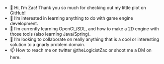 - 👋 Hi, I’m Zac!  Thank you so much for checking out my little plot on GitHub!
- 👀 I’m interested in learning anything to do with game engine development.
- 🌱 I’m currently learning OpenGL/SDL, and how to make a 2D engine with those tools (also learning Java/Spring).
- 💞️ I’m looking to collaborate on really anything that is a cool or interesting solution to a gnarly problem domain.
- 📫 How to reach me on twitter @theLogicistZac or shoot me a DM on here.

<!---
fullStackZac/fullStackZac is a ✨ special ✨ repository because its `README.md` (this file) appears on your GitHub profile.
You can click the Preview link to take a look at your changes.
--->
